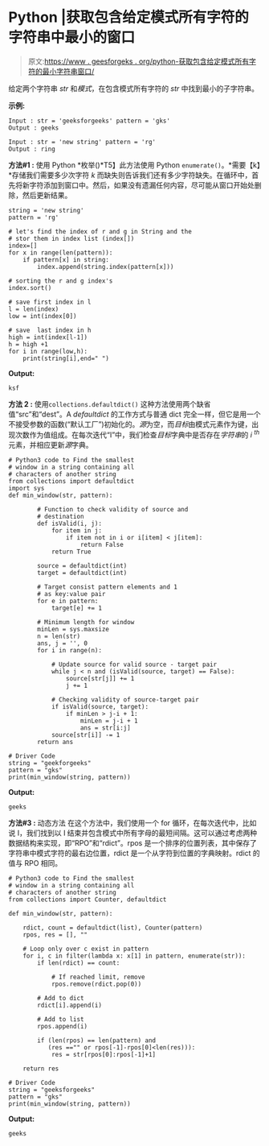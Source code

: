 # Python |获取包含给定模式所有字符的字符串中最小的窗口

> 原文:[https://www . geesforgeks . org/python-获取包含给定模式所有字符的最小字符串窗口/](https://www.geeksforgeeks.org/python-get-the-smallest-window-in-a-string-containing-all-characters-of-given-pattern/)

给定两个字符串 *str* 和*模式*，在包含模式所有字符的 *str* 中找到最小的子字符串。

**示例:**

```
Input : str = 'geeksforgeeks' pattern = 'gks' 
Output : geeks

Input : str = 'new string' pattern = 'rg' 
Output : ring

```

**方法#1 :** 使用 Python *枚举()*T5】此方法使用 Python `enumerate()`。*需要【k】*存储我们需要多少次字符 *k* 而缺失则告诉我们还有多少字符缺失。在循环中，首先将新字符添加到窗口中。然后，如果没有遗漏任何内容，尽可能从窗口开始处删除，然后更新结果。

```
string = 'new string'
pattern = 'rg'

# let's find the index of r and g in String and the
# stor them in index list (index[]) 
index=[]
for x in range(len(pattern)):
    if pattern[x] in string:
        index.append(string.index(pattern[x]))

# sorting the r and g index's
index.sort()

# save first index in l
l = len(index)
low = int(index[0])

# save  last index in h
high = int(index[l-1])
h = high +1
for i in range(low,h):
    print(string[i],end=" ")
```

**Output:**

```
ksf

```

**方法 2 :** 使用`collections.defaultdict()`
这种方法使用两个缺省值“src”和“dest”。A *defaultdict* 的工作方式与普通 dict 完全一样，但它是用一个不接受参数的函数(“默认工厂”)初始化的。*源*为空，而*目标*由模式元素作为键，出现次数作为值组成。在每次迭代“I”中，我们检查*目标*字典中是否存在*字符串*的 *i <sup>th</sup>* 元素，并相应更新*源*字典。

```
# Python3 code to Find the smallest 
# window in a string containing all 
# characters of another string
from collections import defaultdict
import sys
def min_window(str, pattern):

        # Function to check validity of source and 
        # destination
        def isValid(i, j):
            for item in j:
                if item not in i or i[item] < j[item]:
                    return False
            return True

        source = defaultdict(int)
        target = defaultdict(int)

        # Target consist pattern elements and 1 
        # as key:value pair
        for e in pattern:
            target[e] += 1

        # Minimum length for window    
        minLen = sys.maxsize
        n = len(str)
        ans, j = '', 0 
        for i in range(n):

            # Update source for valid source - target pair
            while j < n and (isValid(source, target) == False):
                source[str[j]] += 1
                j += 1

            # Checking validity of source-target pair
            if isValid(source, target):
                if minLen > j-i + 1:
                    minLen = j-i + 1
                    ans = str[i:j]
            source[str[i]] -= 1
        return ans

# Driver Code
string = "geekforgeeks"
pattern = "gks"
print(min_window(string, pattern))
```

**Output:**

```
geeks

```

**方法#3 :** 动态方法
在这个方法中，我们使用一个 for 循环，在每次迭代中，比如说 I，我们找到以 I 结束并包含模式中所有字母的最短间隔。这可以通过考虑两种数据结构来实现，即“RPO”和“rdict”。rpos 是一个排序的位置列表，其中保存了字符串中模式字符的最右边位置，rdict 是一个从字符到位置的字典映射。rdict 的值与 RPO 相同。

```
# Python3 code to Find the smallest 
# window in a string containing all 
# characters of another string
from collections import Counter, defaultdict

def min_window(str, pattern):

    rdict, count = defaultdict(list), Counter(pattern)
    rpos, res = [], "" 

    # Loop only over c exist in pattern
    for i, c in filter(lambda x: x[1] in pattern, enumerate(str)): 
        if len(rdict) == count: 

            # If reached limit, remove
            rpos.remove(rdict.pop(0))

        # Add to dict
        rdict[i].append(i)

        # Add to list
        rpos.append(i) 

        if (len(rpos) == len(pattern) and
           (res =="" or rpos[-1]-rpos[0]<len(res))):
            res = str[rpos[0]:rpos[-1]+1] 

    return res

# Driver Code
string = "geeksforgeeks"
pattern = "gks"
print(min_window(string, pattern))
```

**Output:**

```
geeks

```